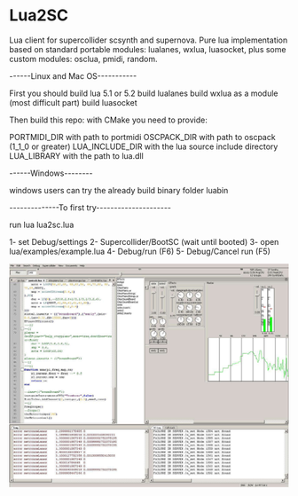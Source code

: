 Lua2SC
======

Lua client for supercollider scsynth and supernova.
Pure lua implementation based on standard portable modules: lualanes, wxlua, luasocket, 
plus some custom modules: osclua, pmidi, random.


------Linux and Mac OS-----------

First you should build lua 5.1 or 5.2
build lualanes 
build wxlua as a module (most difficult part)
build luasocket

Then build this repo:
with CMake you need to provide:

PORTMIDI_DIR with path to portmidi
OSCPACK_DIR with path to oscpack (1_1_0 or greater)
LUA_INCLUDE_DIR with the lua source include directory
LUA_LIBRARY with the path to lua.dll

------Windows--------

windows users can try the already build binary folder luabin

--------------To first try---------------------

run lua lua2sc.lua

1- set Debug/settings
2- Supercollider/BootSC (wait until booted)
3- open lua/examples/example.lua
4- Debug/run  (F6)
5- Debug/Cancel run (F5)

![Alt text](lua2sc_.jpg )
